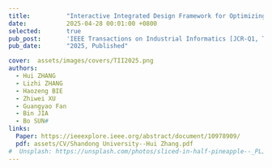 ```yaml
---
title:          "Interactive Integrated Design Framework for Optimizing the Structure, Capacity, and Operation of Multienergy Systems via Reinforcement Learning"
date:           2025-04-28 00:01:00 +0800
selected:       true
pub_post:       'IEEE Transactions on Industrial Informatics [JCR-Q1, TOP, IF=9.9]'
pub_date:       "2025, Published"

cover:  assets/images/covers/TII2025.png
authors:
  - Hui ZHANG
  - Lizhi ZHANG
  - Haozeng BIE
  - Zhiwei XU
  - Guangyao Fan
  - Bin JIA
  - Bo SUN#
links:
  Paper: https://ieeexplore.ieee.org/abstract/document/10978909/
  pdf: assets/CV/Shandong University--Hui Zhang.pdf
#  Unsplash: https://unsplash.com/photos/sliced-in-half-pineapple--_PLJZmHZzk
---
```

